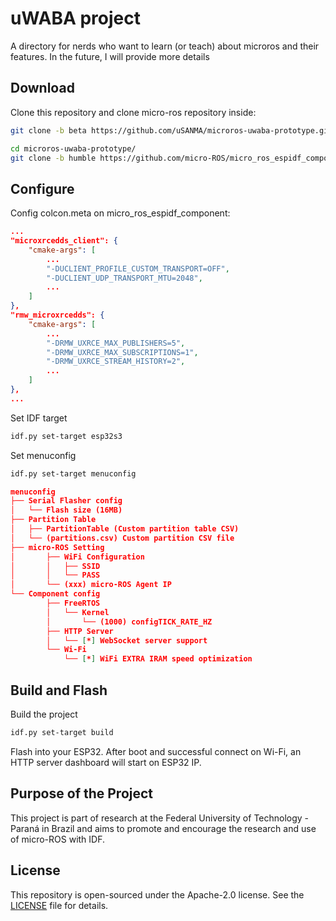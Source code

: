 # uWABA project

A directory for nerds who want to learn (or teach) about microros and their features. In the future, I will provide more details

## Download

Clone this repository and clone micro-ros repository inside:

```bash
git clone -b beta https://github.com/uSANMA/microros-uwaba-prototype.git
```

```bash
cd microros-uwaba-prototype/
git clone -b humble https://github.com/micro-ROS/micro_ros_espidf_component.git
```

## Configure

Config colcon.meta on micro_ros_espidf_component:

```json
...
"microxrcedds_client": {
    "cmake-args": [
        ...
        "-DUCLIENT_PROFILE_CUSTOM_TRANSPORT=OFF",
        "-DUCLIENT_UDP_TRANSPORT_MTU=2048",
        ...
    ]
},
"rmw_microxrcedds": {
    "cmake-args": [
        ...
        "-DRMW_UXRCE_MAX_PUBLISHERS=5",
        "-DRMW_UXRCE_MAX_SUBSCRIPTIONS=1",
        "-DRMW_UXRCE_STREAM_HISTORY=2",
        ...
    ]
},
...
```

Set IDF target
```bash
idf.py set-target esp32s3
```

Set menuconfig
```bash
idf.py set-target menuconfig
```
```json
menuconfig
├── Serial Flasher config
│   └── Flash size (16MB)
├── Partition Table
│   ├── PartitionTable (Custom partition table CSV)
│   └── (partitions.csv) Custom partition CSV file
├── micro-ROS Setting
│       ├── WiFi Configuration
│       │   ├── SSID
│       │   └── PASS
│       └── (xxx) micro-ROS Agent IP
└── Component config
        ├── FreeRTOS
        │   └── Kernel
        │       └── (1000) configTICK_RATE_HZ
        ├── HTTP Server
        │   └── [*] WebSocket server support
        └── Wi-Fi
            └── [*] WiFi EXTRA IRAM speed optimization
``` 

## Build and Flash

Build the project
```bash
idf.py set-target build
```

Flash into your ESP32. 
After boot and successful connect on Wi-Fi, an HTTP server dashboard will start on ESP32 IP.

## Purpose of the Project

This project is part of research at the Federal University of Technology - Paraná in Brazil and aims to promote and encourage the research and use of micro-ROS with IDF.

## License

This repository is open-sourced under the Apache-2.0 license. See the [LICENSE](LICENSE) file for details.

